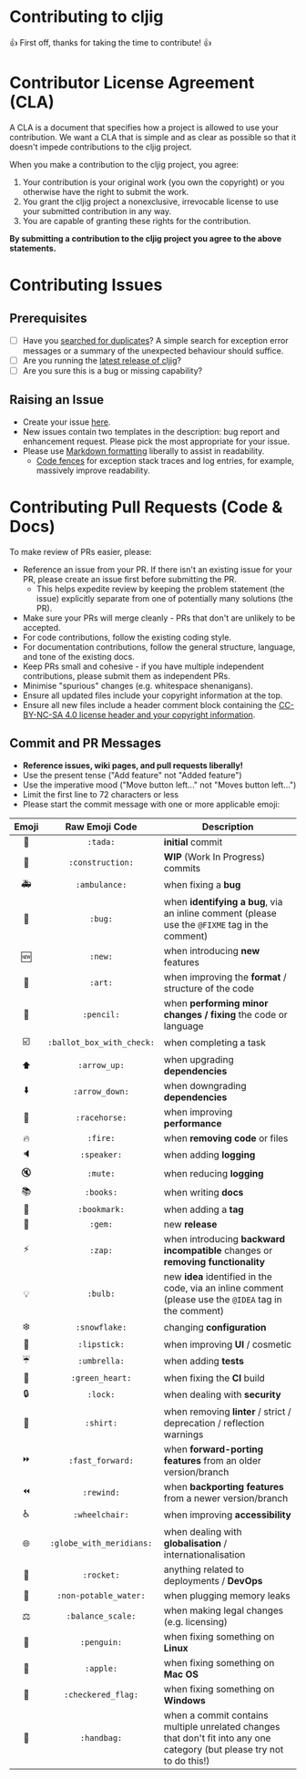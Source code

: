 # Contributing to cljig

:+1: First off, thanks for taking the time to contribute! :+1:

# Contributor License Agreement (CLA)

A CLA is a document that specifies how a project is allowed to use your contribution.  We want a CLA that is simple and as clear as possible so that it doesn't impede contributions to the cljig project.

When you make a contribution to the cljig project, you agree:

1. Your contribution is your original work (you own the copyright) or you otherwise have the right to submit the work.
2. You grant the cljig project a nonexclusive, irrevocable license to use your submitted contribution in any way.
3. You are capable of granting these rights for the contribution.

**By submitting a contribution to the cljig project you agree to the above statements.**

# Contributing Issues

## Prerequisites

* [ ] Have you [searched for duplicates](https://github.com/pmonks/cljig/issues?utf8=%E2%9C%93&q=)?  A simple search for exception error messages or a summary of the unexpected behaviour should suffice.
* [ ] Are you running the [latest release of cljig](https://clojars.org/pmonks/cljig)?
* [ ] Are you sure this is a bug or missing capability?

## Raising an Issue

* Create your issue [here](https://github.com/pmonks/cljig/issues/new).
* New issues contain two templates in the description: bug report and enhancement request. Please pick the most appropriate for your issue.
* Please use [Markdown formatting](https://help.github.com/categories/writing-on-github/) liberally to assist in readability.
  * [Code fences](https://help.github.com/articles/creating-and-highlighting-code-blocks/) for exception stack traces and log entries, for example, massively improve readability.

# Contributing Pull Requests (Code & Docs)

To make review of PRs easier, please:

 * Reference an issue from your PR.  If there isn't an existing issue for your PR, please create an issue first before submitting the PR.
   * This helps expedite review by keeping the problem statement (the issue) explicitly separate from one of potentially many solutions (the PR).
 * Make sure your PRs will merge cleanly - PRs that don't are unlikely to be accepted.
 * For code contributions, follow the existing coding style.
 * For documentation contributions, follow the general structure, language, and tone of the existing docs.
 * Keep PRs small and cohesive - if you have multiple independent contributions, please submit them as independent PRs.
 * Minimise "spurious" changes (e.g. whitespace shenanigans).
 * Ensure all updated files include your copyright information at the top.
 * Ensure all new files include a header comment block containing the [CC-BY-NC-SA 4.0 license header and your copyright information](https://creativecommons.org/choose/results-one?license_code=by-nc-sa&amp;jurisdiction=&amp;version=4.0&amp;lang=en).

## Commit and PR Messages

* **Reference issues, wiki pages, and pull requests liberally!**
* Use the present tense ("Add feature" not "Added feature")
* Use the imperative mood ("Move button left..." not "Moves button left...")
* Limit the first line to 72 characters or less
* Please start the commit message with one or more applicable emoji:

| Emoji | Raw Emoji Code | Description |
|:---:|:---:|---|
| :tada: | `:tada:` | **initial** commit |
| :construction: | `:construction:` | **WIP** (Work In Progress) commits |
| :ambulance: | `:ambulance:` | when fixing a **bug** |
| :bug: | `:bug:` | when **identifying a bug**, via an inline comment (please use the `@FIXME` tag in the comment) |
| :new: | `:new:` | when introducing **new** features |
| :art: | `:art:` | when improving the **format** / structure of the code |
| :pencil: | `:pencil:` | when **performing minor changes / fixing** the code or language |
| :ballot_box_with_check: | `:ballot_box_with_check:` | when completing a task |
| :arrow_up: | `:arrow_up:` | when upgrading **dependencies** |
| :arrow_down: | `:arrow_down:` | when downgrading **dependencies** |
| :racehorse: | `:racehorse:` | when improving **performance** |
| :fire: | `:fire:` | when **removing code** or files |
| :speaker: | `:speaker:` | when adding **logging** |
| :mute: | `:mute:` | when reducing **logging** |
| :books: | `:books:` | when writing **docs** |
| :bookmark: | `:bookmark:` | when adding a **tag** |
| :gem: | `:gem:` | new **release** |
| :zap: | `:zap:` | when introducing **backward incompatible** changes or **removing functionality** |
| :bulb: | `:bulb:` | new **idea** identified in the code, via an inline comment (please use the `@IDEA` tag in the comment) |
| :snowflake: | `:snowflake:` | changing **configuration** |
| :lipstick: | `:lipstick:` | when improving **UI** / cosmetic |
| :umbrella: | `:umbrella:` | when adding **tests** |
| :green_heart: | `:green_heart:` | when fixing the **CI** build |
| :lock: | `:lock:` | when dealing with **security** |
| :shirt: | `:shirt:` | when removing **linter** / strict / deprecation / reflection warnings |
| :fast_forward: | `:fast_forward:` | when **forward-porting features** from an older version/branch |
| :rewind: | `:rewind:` | when **backporting features** from a newer version/branch |
| :wheelchair: | `:wheelchair:` | when improving **accessibility** |
| :globe_with_meridians: | `:globe_with_meridians:` | when dealing with **globalisation** / internationalisation |
| :rocket: | `:rocket:` | anything related to deployments / **DevOps** |
| :non-potable_water: | `:non-potable_water:` | when plugging memory leaks
| :balance_scale: | `:balance_scale:` | when making legal changes (e.g. licensing) |
| :penguin: | `:penguin:` | when fixing something on **Linux** |
| :apple: | `:apple:` | when fixing something on **Mac OS** |
| :checkered_flag: | `:checkered_flag:` | when fixing something on **Windows** |
| :handbag: | `:handbag:` | when a commit contains multiple unrelated changes that don't fit into any one category (but please try not to do this!) |
